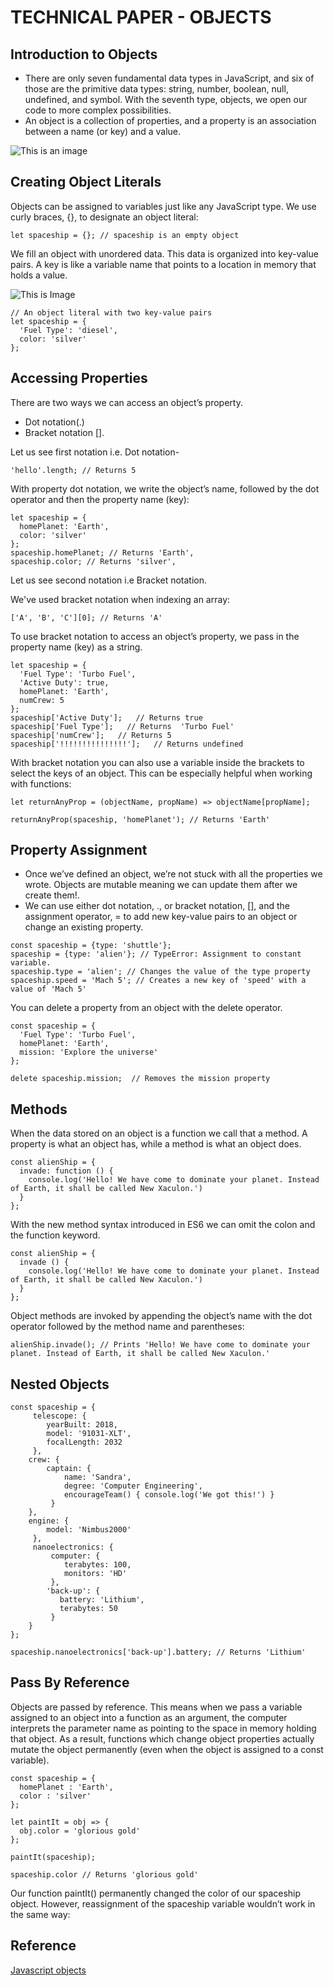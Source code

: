 # TECHNICAL PAPER - OBJECTS

## Introduction to Objects

* There are only seven fundamental data types in JavaScript, and six of those are the primitive data types: string, number, boolean, null, undefined, and symbol. With the seventh type, objects, we open our code to more complex possibilities.
* An object is a collection of properties, and a property is an association between a name (or key) and a value.

![This is an image](https://content.codecademy.com/courses/learn-javascript-objects/javascript_illo.svg )

## Creating Object Literals

Objects can be assigned to variables just like any JavaScript type. We use curly braces, {}, to designate an object literal:

 ```
 let spaceship = {}; // spaceship is an empty object
 ```

We fill an object with unordered data. This data is organized into key-value pairs. A key is like a variable name that points to a location in memory that holds a value.

![This is Image](https://content.codecademy.com/courses/learn-javascript-objects/key%20value.svg)

```
// An object literal with two key-value pairs
let spaceship = {
  'Fuel Type': 'diesel',
  color: 'silver'
};        
```

## Accessing Properties

There are two ways we can access an object’s property.

* Dot notation(.)
* Bracket notation [].

Let us see first notation i.e. Dot notation-

```
'hello'.length; // Returns 5
```

With property dot notation, we write the object’s name, followed by the dot operator and then the property name (key):

```
let spaceship = {
  homePlanet: 'Earth',
  color: 'silver'
};
spaceship.homePlanet; // Returns 'Earth',
spaceship.color; // Returns 'silver',
```

Let us see second notation i.e Bracket notation.

We've used bracket notation when indexing an array:

```
['A', 'B', 'C'][0]; // Returns 'A'
```
To use bracket notation to access an object’s property, we pass in the property name (key) as a string.

```
let spaceship = {
  'Fuel Type': 'Turbo Fuel',
  'Active Duty': true,
  homePlanet: 'Earth',
  numCrew: 5
};
spaceship['Active Duty'];   // Returns true
spaceship['Fuel Type'];   // Returns  'Turbo Fuel'
spaceship['numCrew'];   // Returns 5
spaceship['!!!!!!!!!!!!!!!'];   // Returns undefined
```

With bracket notation you can also use a variable inside the brackets to select the keys of an object. This can be especially helpful when working with functions:

```
let returnAnyProp = (objectName, propName) => objectName[propName];
 
returnAnyProp(spaceship, 'homePlanet'); // Returns 'Earth'
```

## Property Assignment

* Once we’ve defined an object, we’re not stuck with all the properties we wrote. Objects are mutable meaning we can update them after we create them!.
* We can use either dot notation, ., or bracket notation, [], and the assignment operator, = to add new key-value pairs to an object or change an existing property.

```
const spaceship = {type: 'shuttle'};
spaceship = {type: 'alien'}; // TypeError: Assignment to constant variable.
spaceship.type = 'alien'; // Changes the value of the type property
spaceship.speed = 'Mach 5'; // Creates a new key of 'speed' with a value of 'Mach 5'
```
You can delete a property from an object with the delete operator.

```
const spaceship = {
  'Fuel Type': 'Turbo Fuel',
  homePlanet: 'Earth',
  mission: 'Explore the universe' 
};
 
delete spaceship.mission;  // Removes the mission property
```

## Methods

When the data stored on an object is a function we call that a method. A property is what an object has, while a method is what an object does.

```
const alienShip = {
  invade: function () { 
    console.log('Hello! We have come to dominate your planet. Instead of Earth, it shall be called New Xaculon.')
  }
};
```
With the new method syntax introduced in ES6 we can omit the colon and the function keyword.

```
const alienShip = {
  invade () { 
    console.log('Hello! We have come to dominate your planet. Instead of Earth, it shall be called New Xaculon.')
  }
};
```

Object methods are invoked by appending the object’s name with the dot operator followed by the method name and parentheses:

```
alienShip.invade(); // Prints 'Hello! We have come to dominate your planet. Instead of Earth, it shall be called New Xaculon.'
```

## Nested Objects

```
const spaceship = {
     telescope: {
        yearBuilt: 2018,
        model: '91031-XLT',
        focalLength: 2032 
     },
    crew: {
        captain: { 
            name: 'Sandra', 
            degree: 'Computer Engineering', 
            encourageTeam() { console.log('We got this!') } 
         }
    },
    engine: {
        model: 'Nimbus2000'
     },
     nanoelectronics: {
         computer: {
            terabytes: 100,
            monitors: 'HD'
         },
        'back-up': {
           battery: 'Lithium',
           terabytes: 50
         }
    }
};
```
```
spaceship.nanoelectronics['back-up'].battery; // Returns 'Lithium'
```

## Pass By Reference

Objects are passed by reference. This means when we pass a variable assigned to an object into a function as an argument, the computer interprets the parameter name as pointing to the space in memory holding that object. As a result, functions which change object properties actually mutate the object permanently (even when the object is assigned to a const variable).

```
const spaceship = {
  homePlanet : 'Earth',
  color : 'silver'
};
 
let paintIt = obj => {
  obj.color = 'glorious gold'
};
 
paintIt(spaceship);
 
spaceship.color // Returns 'glorious gold'
```

Our function paintIt() permanently changed the color of our spaceship object. However, reassignment of the spaceship variable wouldn’t work in the same way:

## Reference 

[Javascript objects](https://www.codecademy.com/courses/introduction-to-javascript/lessons/advanced-objects/exercises/adv-this)
